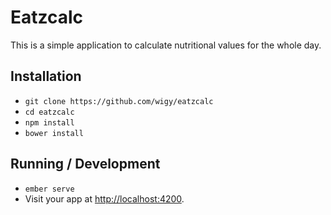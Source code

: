# Eatzcalc

This is a simple application to calculate nutritional values for the whole day.

## Installation

* `git clone https://github.com/wigy/eatzcalc`
* `cd eatzcalc`
* `npm install`
* `bower install`

## Running / Development

* `ember serve`
* Visit your app at [http://localhost:4200](http://localhost:4200).
